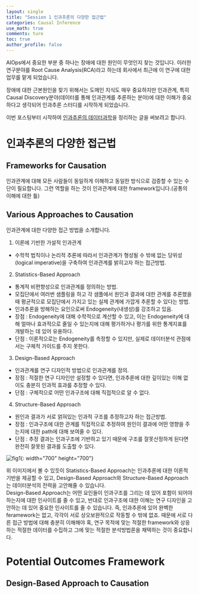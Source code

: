 ```yaml
---
layout: single
title: "Session 1 인과추론의 다양한 접근법"
categories: Causal Inference
use_math: true
comments: ture
toc: true
author_profile: false
---
```


AIOps에서 중요한 부분 중 하나는 장애에 대한 원인이 무엇인지 찾는 것입니다. 이러한 연구분야를 Root Cause Analysis(RCA)라고 하는데 회사에서 최근에 이 연구에 대한 업무를 맡게 되었습니다.  

장애에 대한 근본원인을 찾기 위해서는 도메인 지식도 매우 중요하지만 인과관계, 특히 Causal Discovery분야(데이터를 통해 인과관계를 추론하는 분야)에 대한 이해가 중요하다고 생각되어 인과추론 스터디를 시작하게 되었습니다.  

이번 포스팅부터 시작하여 [인과추론의 데이터과학](https://youtube.com/playlist?list=PLKKkeayRo4PWyV8Gr-RcbWcis26ltIyMN)을 정리하는 글을 써보려고 합니다. 

# 인과추론의 다양한 접근법

## Frameworks for Causation
인과관계에 대해 모든 사람들이 동일하게 이해하고 동일한 방식으로 검증할 수 있는 수단이 필요합니다. 그런 역할을 하는 것이 인과관계에 대한 framework입니다.(공통의 이해에 대한 틀)

## Various Approaches to Causation
인과관계에 대한 다양한 접근 방법을 소개합니다.
1. 이론에 기반한 가설적 인과관계
* 수학적 법칙이나 논리적 추론에 따라서 인과관계가 형성될 수 밖에 없는 당위성(logical imperative)을 구축하여 인과관계를 밝히고자 하는 접근방법.

2. Statistics-Based Approach
* 통계적 비편향성으로 인과관계를 정의하는 방법.
* 모집단에서 여러번 샘플링을 하고 각 샘플에서 원인과 결과에 대한 관계를 추론했을 때 평균적으로 모집단에서 가지고 있는 실제 관계에 가깝게 추론할 수 있다는 방법.
* 인과추론을 방해하는 요인으로써 Endogeneity(내생성)를 강조하고 있음.
* 장점 : Endogeneity에 대해 수학적으로 계산할 수 있고, 이는 Endogeneity에 대해 얼마나 효과적으로 줄일 수 있는지에 대해 평가하거나 평가를 위한 통계지표를 개발하는 데 있어 유용하다.
* 단점 : 이론적으로는 Endogeneity를 측정할 수 있지만, 실제로 데이터분석 관점에서는 구체적 가이드를 주지 못한다.

3. Design-Based Approach
* 인과관계를 연구 디자인적 방법으로 인과관계를 정의.
* 장점 : 적절한 연구 디자인만 설정할 수 있다면, 인과추론에 대한 깊이있는 이해 없이도 충분히 인과적 효과를 추정할 수 있다.
* 단점 : 구체적으로 어떤 인과구조에 대해 직접적으로 알 수 없다.

4. Structure-Based Approach
* 원인과 결과가 서로 얽혀있는 인과적 구조를 추정하고자 하는 접근방법.
* 장점 : 인과구조에 대한 관계를 직접적으로 추정하여 원인이 결과에 어떤 영향을 주는지에 대한 path에 대해 보여줄 수 있다.
* 단점 : 추정 결과는 인과구조에 기반하고 있기 때문에 구조를 잘못산정하게 된다면 완전히 잘못된 결과를 도출할 수 있다.

![fig1]({{site.url}}/images/causal_inference/session1-1.png "출처 : 인과추론의 데이터과학"){: width="700" height="700"}

위 이미지에서 볼 수 있듯이 Statistics-Based Approach는 인과추론에 대한 이론적 기반을 제공할 수 있고, Design-Based Approach와 Structure-Based Approach는 데이터분석의 전력을 고안해줄 수 있습니다.  
Design-Based Approach는 어떤 요인들이 인과구조를 그리는 데 있어 포함이 되어야 하는지에 대한 인사이트를 줄 수 있고, 반대로 인과구조에 대한 이해는 연구 디자인을 고안하는 데 있어 중요한 인사이트를 줄 수 있습니다. 즉, 인과추론에 있어 완벽한 feramework는 없고, 각각이 서로 상오보완적으로 작동할 수 밖에 없죠. 때문에 서로 다른 접근 방법에 대해 충분히 이해해야 혹, 연구 목적에 맞는 적절한 framework와 상응하는 적절한 데이터를 수집하고 그에 맞는 적절한 분석방법론을 채택하는 것이 중요합니다.

# Potential Outcomes Framework
## Design-Based Approach to Causation
